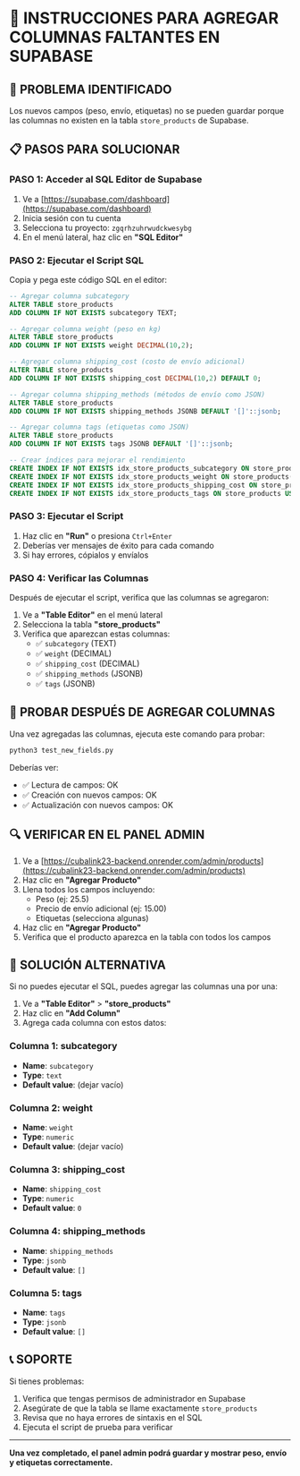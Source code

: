 # 🔧 INSTRUCCIONES PARA AGREGAR COLUMNAS FALTANTES EN SUPABASE

## 🎯 PROBLEMA IDENTIFICADO
Los nuevos campos (peso, envío, etiquetas) no se pueden guardar porque las columnas no existen en la tabla `store_products` de Supabase.

## 📋 PASOS PARA SOLUCIONAR

### PASO 1: Acceder al SQL Editor de Supabase
1. Ve a [https://supabase.com/dashboard](https://supabase.com/dashboard)
2. Inicia sesión con tu cuenta
3. Selecciona tu proyecto: `zgqrhzuhrwudckwesybg`
4. En el menú lateral, haz clic en **"SQL Editor"**

### PASO 2: Ejecutar el Script SQL
Copia y pega este código SQL en el editor:

```sql
-- Agregar columna subcategory
ALTER TABLE store_products 
ADD COLUMN IF NOT EXISTS subcategory TEXT;

-- Agregar columna weight (peso en kg)
ALTER TABLE store_products 
ADD COLUMN IF NOT EXISTS weight DECIMAL(10,2);

-- Agregar columna shipping_cost (costo de envío adicional)
ALTER TABLE store_products 
ADD COLUMN IF NOT EXISTS shipping_cost DECIMAL(10,2) DEFAULT 0;

-- Agregar columna shipping_methods (métodos de envío como JSON)
ALTER TABLE store_products 
ADD COLUMN IF NOT EXISTS shipping_methods JSONB DEFAULT '[]'::jsonb;

-- Agregar columna tags (etiquetas como JSON)
ALTER TABLE store_products 
ADD COLUMN IF NOT EXISTS tags JSONB DEFAULT '[]'::jsonb;

-- Crear índices para mejorar el rendimiento
CREATE INDEX IF NOT EXISTS idx_store_products_subcategory ON store_products(subcategory);
CREATE INDEX IF NOT EXISTS idx_store_products_weight ON store_products(weight);
CREATE INDEX IF NOT EXISTS idx_store_products_shipping_cost ON store_products(shipping_cost);
CREATE INDEX IF NOT EXISTS idx_store_products_tags ON store_products USING GIN(tags);
```

### PASO 3: Ejecutar el Script
1. Haz clic en **"Run"** o presiona `Ctrl+Enter`
2. Deberías ver mensajes de éxito para cada comando
3. Si hay errores, cópialos y envíalos

### PASO 4: Verificar las Columnas
Después de ejecutar el script, verifica que las columnas se agregaron:

1. Ve a **"Table Editor"** en el menú lateral
2. Selecciona la tabla **"store_products"**
3. Verifica que aparezcan estas columnas:
   - ✅ `subcategory` (TEXT)
   - ✅ `weight` (DECIMAL)
   - ✅ `shipping_cost` (DECIMAL)
   - ✅ `shipping_methods` (JSONB)
   - ✅ `tags` (JSONB)

## 🧪 PROBAR DESPUÉS DE AGREGAR COLUMNAS

Una vez agregadas las columnas, ejecuta este comando para probar:

```bash
python3 test_new_fields.py
```

Deberías ver:
- ✅ Lectura de campos: OK
- ✅ Creación con nuevos campos: OK
- ✅ Actualización con nuevos campos: OK

## 🔍 VERIFICAR EN EL PANEL ADMIN

1. Ve a [https://cubalink23-backend.onrender.com/admin/products](https://cubalink23-backend.onrender.com/admin/products)
2. Haz clic en **"Agregar Producto"**
3. Llena todos los campos incluyendo:
   - Peso (ej: 25.5)
   - Precio de envío adicional (ej: 15.00)
   - Etiquetas (selecciona algunas)
4. Haz clic en **"Agregar Producto"**
5. Verifica que el producto aparezca en la tabla con todos los campos

## 🚨 SOLUCIÓN ALTERNATIVA

Si no puedes ejecutar el SQL, puedes agregar las columnas una por una:

1. Ve a **"Table Editor"** > **"store_products"**
2. Haz clic en **"Add Column"**
3. Agrega cada columna con estos datos:

### Columna 1: subcategory
- **Name**: `subcategory`
- **Type**: `text`
- **Default value**: (dejar vacío)

### Columna 2: weight
- **Name**: `weight`
- **Type**: `numeric`
- **Default value**: (dejar vacío)

### Columna 3: shipping_cost
- **Name**: `shipping_cost`
- **Type**: `numeric`
- **Default value**: `0`

### Columna 4: shipping_methods
- **Name**: `shipping_methods`
- **Type**: `jsonb`
- **Default value**: `[]`

### Columna 5: tags
- **Name**: `tags`
- **Type**: `jsonb`
- **Default value**: `[]`

## 📞 SOPORTE

Si tienes problemas:
1. Verifica que tengas permisos de administrador en Supabase
2. Asegúrate de que la tabla se llame exactamente `store_products`
3. Revisa que no haya errores de sintaxis en el SQL
4. Ejecuta el script de prueba para verificar

---

**Una vez completado, el panel admin podrá guardar y mostrar peso, envío y etiquetas correctamente.**
